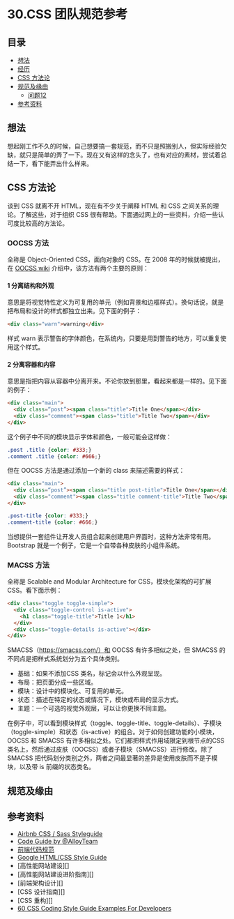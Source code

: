 # 30.CSS 团队规范参考
## <a name="index"></a> 目录
- [想法](#think)
- [经历](#style)
- [CSS 方法论](#style)
- [规范及缘由](#style)
  - [问题12](#link)
- [参考资料](#reference)


## <a name="think"></a> 想法
想起刚工作不久的时候，自己想要搞一套规范，而不只是照搬别人，但实际经验欠缺，就只是简单的弄了一下。现在又有这样的念头了，也有对应的素材，尝试着总结一下，看下能弄出什么样来。

## <a name="experience"></a> CSS 方法论
谈到 CSS 就离不开 HTML，现在有不少关于阐释 HTML 和 CSS 之间关系的理论。了解这些，对于组织 CSS 很有帮助。下面通过网上的一些资料，介绍一些认可度比较高的方法论。
### OOCSS 方法
全称是 Object-Oriented CSS，面向对象的 CSS。在 2008 年的时候就被提出，在 [OOCSS wiki][url-oocss-wiki] 介绍中，该方法有两个主要的原则：
#### 1 分离结构和外观
意思是将视觉特性定义为可复用的单元（例如背景和边框样式）。换句话说，就是把布局和设计的样式都独立出来。见下面的例子：
```html
<div class="warn">warning</div>
```
样式 warn 表示警告的字体颜色，在系统内，只要是用到警告的地方，可以重复使用这个样式。


#### 2 分离容器和内容
意思是指把内容从容器中分离开来。不论你放到那里，看起来都是一样的。见下面的例子：
```html
<div class="main">
  <div class=“post”><span class="title">Title One</span></div>
  <div class="comment"><span class="title">Title Two</span></div>
</div>
```
这个例子中不同的模块显示字体和颜色，一般可能会这样做：
```css
.post .title {color: #333;}
.comment .title {color: #666;}
```
但在 OOCSS 方法是通过添加一个新的 class 来描述需要的样式：
```html
<div class="main">
  <div class=“post”><span class="title post-title">Title One</span></div>
  <div class="comment"><span class="title comment-title">Title Two</span></div>
</div>
```
```css
.post-title {color: #333;}
.comment-title {color: #666;}
```
当想提供一套组件让开发人员组合起来创建用户界面时，这种方法非常有用。Bootstrap 就是一个例子，它是一个自带各种皮肤的小组件系统。

### MACSS 方法
全称是 Scalable and Modular Architecture for CSS，模块化架构的可扩展 CSS。看下面示例：
```html
<div class="toggle toggle-simple">
  <div class="toggle-control is-active">
    <h1 class="toggle-title">Title 1</h1>
  </div>
  <div class="toggle-details is-active"></div>
</div>
```
SMACSS（https://smacss.com/）和 OOCSS 有许多相似之处，但 SMACSS 的不同点是把样式系统划分为五个具体类别。
- 基础：如果不添加CSS 类名，标记会以什么外观呈现。
- 布局：把页面分成一些区域。
- 模块：设计中的模块化、可复用的单元。
- 状态：描述在特定的状态或情况下，模块或布局的显示方式。
- 主题：一个可选的视觉外观层，可以让你更换不同主题。

在例子中，可以看到模块样式（toggle、toggle-title、toggle-details）、子模块（toggle-simple）和状态（is-active）的组合。对于如何创建功能的小模块，OOCSS 和 SMACSS 有许多相似之处。它们都把样式作用域限定到根节点的CSS 类名上，然后通过皮肤（OOCSS）或者子模块（SMACSS）进行修改。除了SMACSS 把代码划分类别之外，两者之间最显著的差异是使用皮肤而不是子模块，以及带 is 前缀的状态类名。

## <a name="standard"></a> 规范及缘由


## <a name="reference"></a> 参考资料
- [Airbnb CSS / Sass Styleguide](https://github.com/airbnb/css)
- [Code Guide by @AlloyTeam](http://alloyteam.github.io/CodeGuide/)
- [前端代码规范](https://guide.aotu.io/docs/)
- [Google HTML/CSS Style Guide](https://google.github.io/styleguide/htmlcssguide.html)
- [高性能网站建设][]
- [高性能网站建设进阶指南][]
- [前端架构设计][]
- [CSS 设计指南][]
- [CSS 重构][]
- [60 CSS Coding Style Guide Examples For Developers](https://techfragments.com/css-style-guide-examples/)


[url-oocss]:http://oocss.org/
[url-oocss-wiki]:https://github.com/stubbornella/oocss/wiki
[url-smacss]:https://smacss.com/
